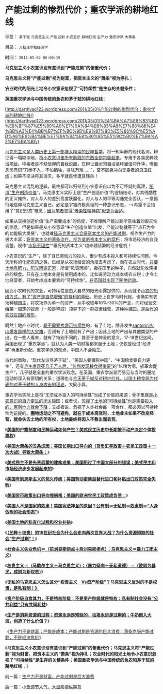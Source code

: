 # 产能过剩的惨烈代价；重农学派的耕地红线

标签： `茅于轼` `马克思主义` `产能过剩` `小农意识` `耕地红线` `生产力` `重农学派` `大萧条` 

目录： `人权法学和经济学`

时间： `2011-05-02 00:00:19`

**马克思主义小农意识没有意识到“产能过剩”的惨重代价；**

**马克思主义将“产能过剩”视为财富，把资本主义的“萧条”视为挣扎；**

**农业时代的阳光土地令小农意识忽视了“可持续性”是生存的关健条件；**

**英国重农学派与中国传统的急农和茅于轼的耕地红线**；

[http://darthvad123.wordpress.com/2011/05/01/产能过剩的惨烈代价；重农学派的耕地红线/](http://darthvad123.wordpress.com/2011/05/01/%E4%BA%A7%E8%83%BD%E8%BF%87%E5%89%A9%E7%9A%84%E6%83%A8%E7%83%88%E4%BB%A3%E4%BB%B7%EF%BC%9B%E9%87%8D%E5%86%9C%E5%AD%A6%E6%B4%BE%E7%9A%84%E8%80%95%E5%9C%B0%E7%BA%A2%E7%BA%BF/)

[马克思主义是人类历史上第一部博大精深的民粹哲学](../../../2011/2/19/“民主革命派”的马克思主义暴民习性.md)，将一知半解的现代名词，辩证得一塌糊涂地，[将小农意识里所有肮脏的东西全部包装起来](../../../2010/3/29/“个人”和“社群”道德观“无私与自利”的自相矛盾.md)，专用于各类民粹政治项目。中毒者是不缺信仰的自我说服，在辩证自闭的自洽循环里信仰升华，嘴里念念有词“刀枪不入，不怕牺牲，排除万难……”，[奋不顾身冲向无辜者的自卫红线](../../../2011/3/6/中国面子文化冲突西方的红线.md)；如果不坚决将其消灭，多半就是惨遭其残杀！

马克思主义混乱的逻辑，最终都可以归结到小农意识自以为不可怀疑的真理，[所谓“生产创造价值](../../../2010/6/7/《资本论》错在“生产创造价值”.md)”。马克思主义实际上是“生产创造价值”的逻辑结论，对其残酷性的正义掩饰，对人与人的差别高度妖魔化，对人与人的平等沟通完全否认，一意孤行地信仰马克思主义自已，必定是宇宙终极真理的一种意识形态，——>希望不会错用了“意识形态”概念；[因为笔者觉得“传染性精神病”似更为合适](../../../2009/10/7/极左是一种传染性精神病.md)。

如果从交换创造价值“生产需要成本”的角度，不难理解产能过剩所意味着的毁灭性的信息。但是如果是从小农意识“生产创造价值”出发，产能过剩就等于“点石为金的功能极大发展”，也就难[怪马克思主义会将资本主义的产能过剩](../../../2008/9/5/亏损国企和国民福利.md)，视作生产力的极大丰富；[将资本主义的萧条治疗，视为垄断资本主义的腐朽](../../../2010/4/24/生产供给和消费需求严重失衡，中国或将步入大萧条.md)；将市场经济的自我调整，视作“[市场不理性](../../../2009/4/5/传说中的“市场的不理性”.md)”“垂死的资本主义”越来越频繁的经济危机！

小农意识的“生产”，除了自已劳动力的投入，很少有成本投入和可持续性问题。今天所称的化肥农药之类，已经是从农场经营的角度去考虑了，而在农业时代，[只要土地有肥力，阳光雨露正常](../../../2009/1/17/红线危害中国粮食安全：保耕地不如保土壤.md)，所谓“风调雨顺”，撒在田里的种子，自然就能收获相应的粮食。只有在土地本身是有使用成本的，比如说劳动力成本或农业税；才令土地经营者，开始考虑成本要素的“可持续性”。[在英国就出现了圈地运动](../../../2011/3/10/圈地运动和耕地红线.md)。

因此小农时代的农业，可持续性是由大自然的阳光雨露提供的，从而就令[小农的思维方式，有了“资产是自然增殖”的食利的基础](../../../2010/12/21/米塞斯资本原理；什么是亏损？.md)。历史上自罗马时代起，也确实有农场种植园主，将农场作为单一的资产，从中收取年10%-30%的产息，而将经营交给某一固定的奴隶（一般是释奴）领导下的一群奴隶经营。[这种种植园，是后代的农奴庄园的雏形](../../../2011/3/10/圈地运动和农民工.md)。

既然土地产业时代，[是不需要考虑可持续性](../../../2011/1/31/什么是正义？逻辑？和疯子！.md)的，有了土地，除非发生[santorini火山爆发那样的大灾难](../../../2010/4/30/地中海文明源远流长和亚特兰特斯.md)，否则有了土地就有了产出；因此土地的产出与其他类型的产出，在一些人看来，就有了特别不同的，甚至于是神圣的意义。17-18世纪这间，英国出现了“重农学派”，就认为人类一切财富都来自于土地；仅仅是经过“经济学”再重新分配。重农学派的观点，中国人不会陌生。

古代的商鞅，“现代左派骂茅于轼”，“美国人要饿死中国”，“中国粮食要自力更生”，还有[毛主席饿死几千万人后，“忽然发现粮食很重要”](../../../2010/4/24/后工业化时代应该从1933年真正开始.md)的“以粮为纲，抓革命促生产”，几乎就是全套的重农学派观念。在英国，重农学派显而易见与当时的圈地运动的深入有密切的关系；道理也与[今天茅于轼反对耕地红线，以国土粮食局为代表的对茅于轼的人身攻击的理论](../../../2009/1/16/市场经济去特权化就不会有粮食危机.md)，大同小异。

重农学派实际上是将“无须成本投入的可持续性”当成了价值的来源；骨子里就是[小农意识的自力更生的闭关锁](../../../2011/1/15/战场优势一分钟，市场经济十年功.md)国；或者说，[忽视了土地的“可持续性”也是需要投入的，否则地力就会下降](../../../2009/1/8/中国粮食安全与耕地红线毫无关系.md)；又或者说，忽视了人类社会每一项合作，都必须以可持续性为前提的。**圈地运动之不可避免，就在于成本高涨时，土地业主如果不改变经营，就会失去土地的所有权，土地最终将因入不敷出而丢荒**。

《[**美国的户籍制度和民粹运动如何产生？美式民主历史中长期按不动产决定个体投票权**](../../../2011/3/16/美国的户籍制度和民粹运动.md)》

《[**美国大萧条的五条成因；美国长期出口导向的（货币汇率政策＋农民工政策＋一次大战）导致大萧条；**](../../../2011/3/16/美国大萧条的五条成因.md)》

《[**美式民主不是先贤启蒙的建构成果；美国犯过了中国大部分的错误；美式民主和市场经济步步发展起来的**](../../../2011/3/16/美国犯过了中国大部分错误.md)》

《[**美国有凯恩斯主义的悠久传统；美国劳动密集型替代进口和补贴出口政策完全失败**](../../../2011/3/17/美国（凯恩斯主义＋农民工）悠久传统.md)》

《[**美国货币政策出口导向埋祸根；美国的欧洲农民工政策成负债；**](../../../2011/3/17/美国引进农民工政策成负债.md)》

《[**美国人不是国家的奴隶！美国宪法神圣的原因？公有制＝无私制＝奴隶制＝“人身依附的社会形态”**](../../../2011/3/17/为什么美国没有重蹈罗马帝国覆辙？.md)》

《[**美国土地的私有化过程和农业补贴**](../../../2011/3/18/美国土地的私有化过程和农业补贴.md)》

《[**（民粹＋权贵）的19世纪社会为什么会走向两次世界大战？为什么资源短缺的社会“生产过剩”！**](../../../2011/3/18/资源短缺“生产过剩”？（民粹＋权贵）两次世界大战.md)》

《[**社会主义失业危机＝（前刘易斯拐点＋后刘易斯拐点）；马克思主义＝暴力工团主义**](../../../2011/3/18/失业危机＝（前刘易斯拐点＋后刘易斯拐点）.md)》

《[**权贵主义＝（马歇尔主义＋马克思主义）；（暴力倾向＋无私道德）＝（败则为暴民，成则为新权贵）**](../../../2011/3/19/权贵主义是资产阶级吗？.md)》

《[**无私的马克思主义怎么区分“权贵主义　Vs资产阶级”？马克思主义反对的不是权贵，是私有制！》**](../../../2011/3/19/马克思主义计划经济的科学的数字化.md)

《[**资产阶级自食其力，不是特权阶级；不是资产阶级就是特权；私有制社会没有“公共利益”只有共同利益**](../../../2011/3/19/资产阶级就是自食其力的劳动者.md)》

《[**生产是消耗资源的过程；资源永远是短缺的，垃圾永远是过剩的；牛奶倒入大海，创造了什么价值？**](../../../2011/5/1/牛奶倒入大海，创造了什么价值？.md)》

《[生产力不是财富；产能是成本；产能过剩是资源的巨大浪费；萧条克服产能过剩，不是经济危机](../../../2011/5/1/生产力不是财富，产能过剩是巨大浪费.md)》

《**马克思主义小农意识没有意识到“产能过剩”的惨重代价；马克思主义将“产能过剩”视为财富，把资本主义的“萧条”视为挣扎；农业时代的阳光土地令小农意识忽视了“可持续性”是生存的关健条件；英国重农学派与中国传统的急农和茅于轼的耕地红线**；》



前一篇：[生产力不是财富，产能过剩是巨大浪费](../../../2011/5/1/生产力不是财富，产能过剩是巨大浪费.md)

后一篇：[小盘调节人气，大盘股操纵期货](../../../2011/5/3/小盘调节人气，大盘股操纵期货.md)
